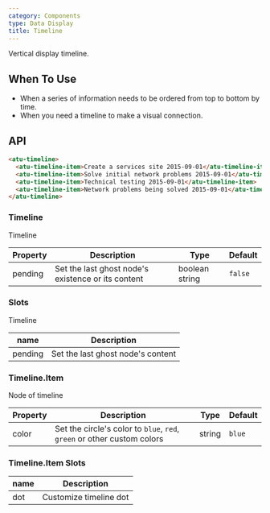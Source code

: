 ```yaml
---
category: Components
type: Data Display
title: Timeline
---
```


Vertical display timeline.

## When To Use

- When a series of information needs to be ordered from top to bottom by time.
- When you need a timeline to make a visual connection.

## API

``` html
<atu-timeline>
  <atu-timeline-item>Create a services site 2015-09-01</atu-timeline-item>
  <atu-timeline-item>Solve initial network problems 2015-09-01</atu-timeline-item>
  <atu-timeline-item>Technical testing 2015-09-01</atu-timeline-item>
  <atu-timeline-item>Network problems being solved 2015-09-01</atu-timeline-item>
</atu-timeline>
```

### Timeline

Timeline

| Property      | Description                                     | Type       | Default |
|----------|----------------------------------------|------------|-------|
| pending  | Set the last ghost node's existence or its content | boolean string | `false`  |

### Slots

Timeline

| name      | Description                        | 
|----------|----------------------------------------|
| pending  | Set the last ghost node's content |

### Timeline.Item

Node of timeline

| Property      | Description                                     | Type       | Default |
|----------|------------------------------------------|------------|-------|
| color   | Set the circle's color to `blue`, `red`, `green` or other custom colors | string | `blue` |


### Timeline.Item Slots

| name      | Description                        | 
|----------|----------------------------------------|
| dot   | Customize timeline dot |
